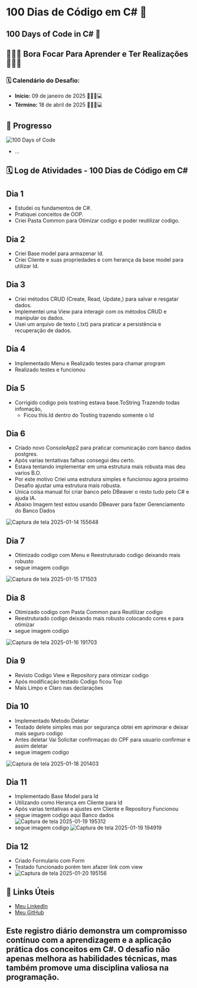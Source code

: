# 100 Dias de Código em C# 🚀
## 100 Days of Code in C# 🚀
## 🌟🌟🌟 Bora Focar Para Aprender e Ter Realizações 🚀🚀🚀

### 🗓️ Calendário do Desafio: 
- **Início:** 09 de janeiro de 2025 🎯✨🚀💻 
- **Término:** 18 de abril de 2025 🎯✨🚀💻 

## 🌟 Progresso

![100 Days of Code](https://img.shields.io/badge/100DaysOfCode-blueviolet)

- ...

## 🗓️ Log de Atividades - 100 Dias de Código em C#

## Dia 1
- Estudei os fundamentos de C#.
- Pratiquei conceitos de OOP.
- Criei Pasta Common para Otimizar codigo e poder reutilizar codigo.

## Dia 2
- Criei Base model para armazenar Id.
- Criei Cliente e suas propriedades e com herança da base model para utilizar Id.

## Dia 3
- Criei métodos CRUD (Create, Read, Update,) para salvar e resgatar dados.
- Implementei uma View para interagir com os métodos CRUD e manipular os dados.
- Usei um arquivo de texto (.txt) para praticar a persistência e recuperação de dados. 

## Dia 4
- Implementado Menu e Realizado testes para chamar program
- Realizado testes e funcionou 

## Dia 5
- Corrigido codigo pois tostring estava base.ToString Trazendo todas infomação,
  - Ficou this.Id dentro do Tosting trazendo somente o Id

## Dia 6
- Criado novo ConsoleApp2 para praticar comunicação com banco dados postgres.
- Após varias tentativas falhas consegui deu certo.
- Estava tentando implementar em uma estrutura mais robusta mas deu varios B.O.
- Por este motivo Criei uma estrutura simples e funcionou agora proximo Desafio ajustar
  uma estrutura mais robusta.
- Unica coisa manual foi criar banco pelo DBeaver o resto tudo pelo C# e ajuda IA.
- Abaixo Imagem test estou usando DBeaver para fazer Gerenciamento do Banco Dados
  <br>
  
 ![Captura de tela 2025-01-14 155648](https://github.com/user-attachments/assets/1ad1acf4-a8ac-470f-9249-79041060c203)

## Dia 7
- Otimizado codigo com Menu e Reestruturado codigo deixando mais robusto
- segue imagem codigo
  <br>
  
 ![Captura de tela 2025-01-15 171503](https://github.com/user-attachments/assets/76b98291-e80a-4e52-8ea8-81d718c0fb05)

## Dia 8
- Otimizado codigo com Pasta Common para Reutilizar codigo
- Reestruturado codigo deixando mais robusto colocando cores e para otimizar
- segue imagem codigo
  <br>

![Captura de tela 2025-01-16 191703](https://github.com/user-attachments/assets/c7459eae-564f-41f7-ba64-56de796e19d5)

## Dia 9
- Revisto Codigo View e Repository para otimizar codigo
- Após modificação testado Codigo ficou Top
- Mais Limpo e Claro nas declarações

## Dia 10
- Implementado Metodo Deletar
- Testado delete simples mas por segurança obtei em aprimorar e deixar mais seguro codigo
- Antes deletar Vai Solicitar confirmaçao do CPF para usuario confirmar e assim deletar
- segue imagem codigo
  <br>

![Captura de tela 2025-01-18 201403](https://github.com/user-attachments/assets/49a5823d-10d0-4960-8155-5db649e4edfc)

## Dia 11
- Implementado Base Model para Id
- Utilizando como Herança em Cliente para Id
- Após varias tentativas e ajustes em Cliente e Repository Funcionou
- segue imagem codigo aqui Banco dados
  <br>
![Captura de tela 2025-01-19 195312](https://github.com/user-attachments/assets/54bebfd2-72dc-4564-b871-63e0f4453948)
  <br>
- segue imagem codigo 
![Captura de tela 2025-01-19 194919](https://github.com/user-attachments/assets/07d3a08d-5f44-49c0-876d-1e9a107207eb)

## Dia 12
- Criado Formulario com Form
- Testado funcionado porém tem afazer link com view
- ![Captura de tela 2025-01-20 195156](https://github.com/user-attachments/assets/9d481688-3dd5-4ffc-8d70-2ef0fe9bb553)


  
## 🔗 Links Úteis

- [Meu LinkedIn](https://www.linkedin.com/in/valdemar-teider-5336b394/)
- [Meu GitHub](https://github.com/1985Valdemar)

## Este registro diário demonstra um compromisso contínuo com a aprendizagem e a aplicação prática dos conceitos em C#. O desafio não apenas melhora as habilidades técnicas, mas também promove uma disciplina valiosa na programação.

